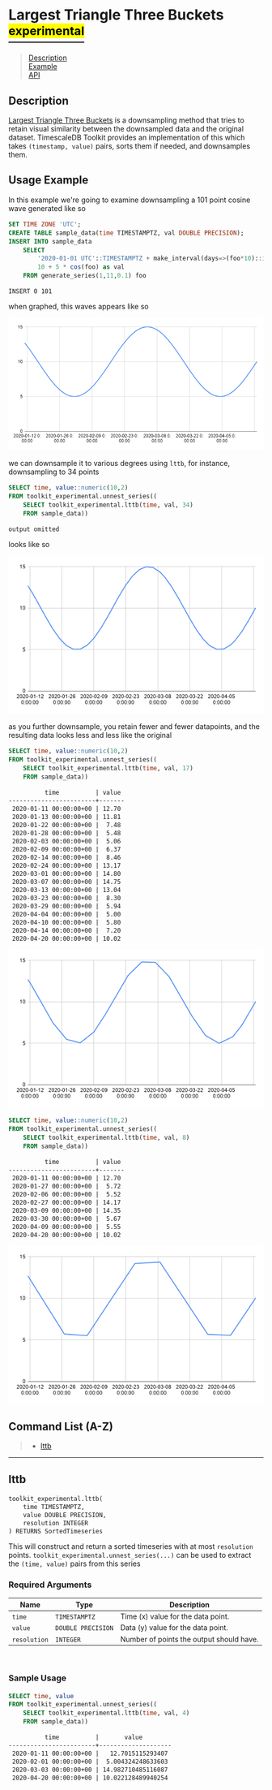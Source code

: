 # Largest Triangle Three Buckets [<sup><mark>experimental</mark></sup>](/docs/README.md#tag-notes)

> [Description](#description)<br>
> [Example](#example)<br>
> [API](#api)

## Description <a id="description"></a>

[Largest Triangle Three Buckets](https://github.com/sveinn-steinarsson/flot-downsample)
is a downsampling method that tries to retain visual similarity between the
downsampled data and the original dataset. TimescaleDB Toolkit provides an
implementation of this which takes `(timestamp, value)` pairs, sorts them if
needed, and downsamples them.


## Usage Example <a id="details"></a>

In this example we're going to examine downsampling a 101 point cosine wave
generated like so

```SQL ,non-transactional
SET TIME ZONE 'UTC';
CREATE TABLE sample_data(time TIMESTAMPTZ, val DOUBLE PRECISION);
INSERT INTO sample_data
    SELECT
        '2020-01-01 UTC'::TIMESTAMPTZ + make_interval(days=>(foo*10)::int) as time,
        10 + 5 * cos(foo) as val
    FROM generate_series(1,11,0.1) foo
```
```output
INSERT 0 101
```

when graphed, this waves appears like so

![Raw data](images/lttb_raw.png)

we can downsample it to various degrees using `lttb`, for instance, downsampling
to 34 points

```SQL
SELECT time, value::numeric(10,2)
FROM toolkit_experimental.unnest_series((
    SELECT toolkit_experimental.lttb(time, val, 34)
    FROM sample_data))
```

<div hidden>

```output
          time          | value
------------------------+-------
 2020-01-11 00:00:00+00 | 12.70
 2020-01-13 00:00:00+00 | 11.81
 2020-01-15 00:00:00+00 | 10.85
 2020-01-19 00:00:00+00 |  8.86
 2020-01-22 00:00:00+00 |  7.48
 2020-01-25 00:00:00+00 |  6.31
 2020-01-28 00:00:00+00 |  5.48
 2020-01-31 00:00:00+00 |  5.05
 2020-02-03 00:00:00+00 |  5.06
 2020-02-06 00:00:00+00 |  5.52
 2020-02-09 00:00:00+00 |  6.37
 2020-02-12 00:00:00+00 |  7.55
 2020-02-15 00:00:00+00 |  8.95
 2020-02-20 00:00:00+00 | 11.42
 2020-02-23 00:00:00+00 | 12.77
 2020-02-26 00:00:00+00 | 13.88
 2020-02-29 00:00:00+00 | 14.64
 2020-03-03 00:00:00+00 | 14.98
 2020-03-06 00:00:00+00 | 14.88
 2020-03-09 00:00:00+00 | 14.35
 2020-03-11 00:00:00+00 | 13.77
 2020-03-14 00:00:00+00 | 12.63
 2020-03-17 00:00:00+00 | 11.26
 2020-03-22 00:00:00+00 |  8.78
 2020-03-25 00:00:00+00 |  7.40
 2020-03-28 00:00:00+00 |  6.26
 2020-03-31 00:00:00+00 |  5.44
 2020-04-03 00:00:00+00 |  5.04
 2020-04-06 00:00:00+00 |  5.08
 2020-04-09 00:00:00+00 |  5.55
 2020-04-11 00:00:00+00 |  6.10
 2020-04-14 00:00:00+00 |  7.20
 2020-04-17 00:00:00+00 |  8.54
 2020-04-20 00:00:00+00 | 10.02
```

</div>

```
output omitted
```

looks like so

![Raw data](images/lttb_34.png)

as you further downsample, you retain fewer and fewer datapoints, and the
resulting data looks less and less like the original

```SQL
SELECT time, value::numeric(10,2)
FROM toolkit_experimental.unnest_series((
    SELECT toolkit_experimental.lttb(time, val, 17)
    FROM sample_data))
```
```output
          time          | value
------------------------+-------
 2020-01-11 00:00:00+00 | 12.70
 2020-01-13 00:00:00+00 | 11.81
 2020-01-22 00:00:00+00 |  7.48
 2020-01-28 00:00:00+00 |  5.48
 2020-02-03 00:00:00+00 |  5.06
 2020-02-09 00:00:00+00 |  6.37
 2020-02-14 00:00:00+00 |  8.46
 2020-02-24 00:00:00+00 | 13.17
 2020-03-01 00:00:00+00 | 14.80
 2020-03-07 00:00:00+00 | 14.75
 2020-03-13 00:00:00+00 | 13.04
 2020-03-23 00:00:00+00 |  8.30
 2020-03-29 00:00:00+00 |  5.94
 2020-04-04 00:00:00+00 |  5.00
 2020-04-10 00:00:00+00 |  5.80
 2020-04-14 00:00:00+00 |  7.20
 2020-04-20 00:00:00+00 | 10.02
```

![Raw data](images/lttb_17.png)


```SQL
SELECT time, value::numeric(10,2)
FROM toolkit_experimental.unnest_series((
    SELECT toolkit_experimental.lttb(time, val, 8)
    FROM sample_data))
```
```output
          time          | value
------------------------+-------
 2020-01-11 00:00:00+00 | 12.70
 2020-01-27 00:00:00+00 |  5.72
 2020-02-06 00:00:00+00 |  5.52
 2020-02-27 00:00:00+00 | 14.17
 2020-03-09 00:00:00+00 | 14.35
 2020-03-30 00:00:00+00 |  5.67
 2020-04-09 00:00:00+00 |  5.55
 2020-04-20 00:00:00+00 | 10.02
```

![Raw data](images/lttb_8.png)

## Command List (A-Z) <a id="api"></a>
> - [lttb](#lttb)

---
## **lttb** <a id="lttb"></a>
```SQL,ignore
toolkit_experimental.lttb(
    time TIMESTAMPTZ,
    value DOUBLE PRECISION,
    resolution INTEGER
) RETURNS SortedTimeseries
```

This will construct and return a sorted timeseries with at most `resolution`
points. `toolkit_experimental.unnest_series(...)` can be used to
extract the `(time, value)` pairs from this series

### Required Arguments <a id="lttb-required-arguments"></a>
|Name| Type |Description|
|---|---|---|
| `time` | `TIMESTAMPTZ` | Time (x) value for the data point. |
| `value` | `DOUBLE PRECISION` |  Data (y) value for the data point. |
| `resolution` | `INTEGER` | Number of points the output should have. |
<br>

### Sample Usage <a id="lttb-examples"></a>

```SQL
SELECT time, value
FROM toolkit_experimental.unnest_series((
    SELECT toolkit_experimental.lttb(time, val, 4)
    FROM sample_data))
```
```output
          time          |       value
------------------------+--------------------
 2020-01-11 00:00:00+00 |   12.7015115293407
 2020-02-01 00:00:00+00 |  5.004324248633603
 2020-03-03 00:00:00+00 | 14.982710485116087
 2020-04-20 00:00:00+00 | 10.022128489940254
```